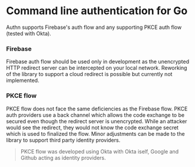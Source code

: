 # Command line authentication for Go

Authn supports Firebase's auth flow and any supporting PKCE auth flow (tested with Okta).

### Firebase
Firebase auth flow should be used only in development as the unencrypted HTTP redirect server can be intercepted on your local network. Reworking of the library to support a cloud redirect is possible but currently not implemented.

### PKCE flow
PKCE flow does not face the same deficiencies as the Firebase flow. PKCE auth providers use a back channel which allows the code exchange to be secured even though the redirect server is unencrypted. While an attacker would see the redirect, they would not know the code exchange secret which is used to finalized the flow.
Minor adjustments can be made to the library to support third party identity providers.
> PKCE flow was developed using Okta with Okta iself, Google and Github acting as identity providers.